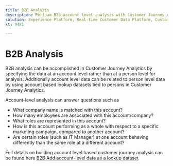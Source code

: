 ```yaml
---
title: B2B Analysis
description: Perfoam B2B account level analysis with Customer Journey Analytics​.
solution: Experience Platform, Real-time Customer Data Platform, Customer Journey Analytics
kt: 9481

---
```

# B2B Analysis

B2B analysis can be accomplished in Customer Journey Analytics by specifying the data at an account level rather than at a person level for analysis. Additionally account level data can be related to person level data by using account based lookup datasets tied to persons in Customer Journey Analytics.

Account-level analysis can answer questions such as

* What company name is matched with this account?
* How many employees are associated with this account/company?
* What roles are represented in this account?
* How is this account performing as a whole with respect to a specific marketing campaign, compared to another account?
* Are certain roles (such as IT Manager) at one account behaving differently than the same role at a different account?

Full details on building account level based customer journey analysis can be found here [B2B Add account-level data as a lookup dataset](https://experienceleague.adobe.com/docs/analytics-platform/using/cja-usecases/b2b.html?lang=en)
